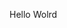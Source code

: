 Hello Wolrd

























































































































































































































































































































































































































































































































































































































































































































































































































































































































































































































































































































































































































































































































































































































































































































































































































































































































